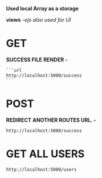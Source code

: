 **Used local Array as a storage**

**views** -_ejs also used for UI_

# GET

**SUCCESS FILE RENDER -**

    ```url
    http://localhost:5000/success
    ```

# POST

**REDIRECT ANOTHER ROUTES URL. -**

```url
http://localhost:5000/success
```

# GET ALL USERS

```url
http://localhost:5000/users
```
